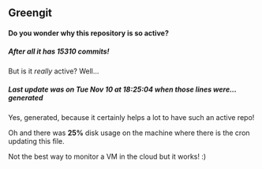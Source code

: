 ## Greengit

#### Do you wonder why this repository is so active?

##### After all it has 15310 commits!

But is it *really* active? Well...

##### Last update was on Tue Nov 10 at 18:25:04 when those lines were... generated

Yes, generated, because it certainly helps a lot to have such an active repo!

Oh and there was **25%** disk usage on the machine
where there is the cron updating this file.

Not the best way to monitor a VM in the cloud but it works! :)
